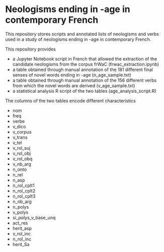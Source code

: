 # Neologisms ending in -age in contemporary French
This repository stores scripts and annotated lists of neologisms and verbs used in a study of neologisms ending in -age in contemporary French.

This repository provides
- a Jupyter Notebook script in French that allowed the extraction of the candidate neologisms from the corpus frWaC (frwac_extraction.ipynb)
- a table obtained through manual annotation of the 181 different final senses of novel words ending in -age (n_age_sample.txt)
- a table obtained through manual annotation of the 156 different verbs from which the novel words are derived (v_age_sample.txt)
- a statistical analysis R script of the two tables (age_analysis_script.R)

The columns of the two tables encode different characteristics
- nom
- freq
- verbe
- v_dico
- v_corpus
- v_trans
- v_tel
- v_rol_suj
- v_rol_obj
- v_rol_obq
- v_nb_arg
- n_onto
- n_rel
- n_asp
- n_rol_cplt1
- n_rol_cplt2
- n_rol_cplt3
- n_nb_arg
- n_polys
- v_polys
- si_polys_v_base_unq
- act_res
- herit_asp
- v_rol_inc
- n_rol_inc
- herit_Sa

